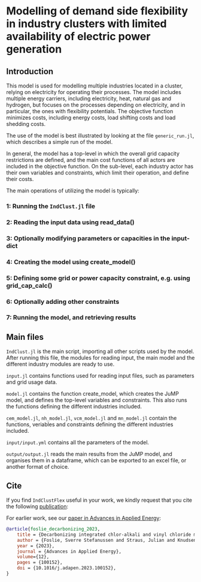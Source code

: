 # Modelling of demand side flexibility in industry clusters with limited availability of electric power generation

## Introduction
This model is used for modelling multiple industries located in a cluster, relying on electricity for operating their processes. The model includes multiple energy carriers, including electricity, heat, natural gas and hydrogen, but focuses on the processes depending on electricity, and in particular, the ones with flexibility potentials. The objective function minimizes costs, including energy costs, load shifting costs and load shedding costs.  

The use of the model is best illustrated by looking at the file `generic_run.jl`, which describes a simple run of the model.

In general, the model has a top-level in which the overall grid capacity restrictions are defined, and the main cost functions of all actors are included in the objective function. On the sub-level, each industry actor has their own variables and constraints, which limit their operation, and define their costs. 

The main operations of utilizing the model is typically:

### 1: Running the `IndClust.jl` file
### 2: Reading the input data using read_data()
### 3: Optionally modifying parameters or capacities in the input-dict
### 4: Creating the model using create_model()
### 5: Defining some grid or power capacity constraint, e.g. using grid_cap_calc()
### 6: Optionally adding other constraints
### 7: Running the model, and retrieving results

## Main files
`IndClust.jl` is the main script, importing all other scripts used by the model. 
After running this file, the modules for reading input, the main model and the different industry modules are ready to use. 

`input.jl` contains functions used for reading input files, such as parameters and grid usage data.

`model.jl` contains the function create_model, which creates the JuMP model, and defines the top-level variables and constraints. This also runs the functions defining the different industries included.

`cem_model.jl`, `nh_model.jl`, `vcm_model.jl` and `mn_model.jl` contain the functions, veriables and constraints defining the different industries included. 

`input/input.yml` contains all the parameters of the model.

`output/output.jl` reads the main results from the JuMP model, and organises them in a dataframe, which can be exported to an excel file, or another format of choice.  


## Cite

If you find `IndClustFlex` useful in your work, we kindly request that you cite the following [publication](https://doi.org/0000/000):

<!-- ```bibtex
@article{hellemo2024energymodelsx,
  title={EnergyModelsX: Flexible Energy Systems Modelling with Multiple Dispatch},
  author={Hellemo, Lars and B{\o}dal, Espen Flo and Holm, Sigmund Eggen and Pinel, Dimitri and Straus, Julian},
  journal={Journal of Open Source Software},
  volume={9},
  number={97},
  pages={6619},
  year={2024}
}
``` -->

For earlier work, see our [paper in Advances in Applied Energy](https://www.sciencedirect.com/science/article/pii/S2666792423000318):


```bibtex
@article{foslie_decarbonizing_2023,
	title = {Decarbonizing integrated chlor-alkali and vinyl chloride monomer production: {Reducing} the cost with industrial flexibility},
	author = {Foslie, Sverre Stefanussen and Straus, Julian and Knudsen, Brage Rugstad and Korpås, Magnus},
	year = {2023},
	journal = {Advances in Applied Energy},
    volume={12},
	pages = {100152},
	doi = {10.1016/j.adapen.2023.100152},
}
```